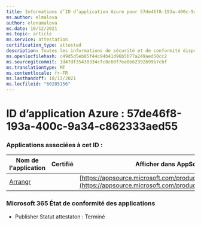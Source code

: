 ```yaml
---
title: Informations d’ID d’application Azure pour 57de46f8-193a-400c-9a34-c862333aed55
ms.author: elmalova
author: elenamalova
ms.date: 10/12/2021
ms.topic: article
ms.service: attestation
certification_type: attested
description: Toutes les informations de sécurité et de conformité disponibles pour 57de46f8-193a-400c-9a34-c862333aed55.
ms.openlocfilehash: c49d5d5eb05f44c94b41d96b5b77a249aed50cc2
ms.sourcegitcommit: 1d47df35430334cfc0c60f7ea0b62392b99b7cbf
ms.translationtype: MT
ms.contentlocale: fr-FR
ms.lasthandoff: 10/13/2021
ms.locfileid: "60285156"
---
```

# <a name="azure-app-id-57de46f8-193a-400c-9a34-c862333aed55"></a>ID d’application Azure : 57de46f8-193a-400c-9a34-c862333aed55


### <a name="apps-associated-with-this-id"></a>Applications associées à cet ID :
| **Nom de l'application** | **Certifié** | **Afficher dans AppSource** |
|--------------|---------------|-----------------------|
| [Arrangr](https://docs.microsoft.com/microsoft-365-app-certification/forward/WA200002975) |  | [https://appsource.microsoft.com/product/office/WA200002975](https://appsource.microsoft.com/product/office/WA200002975) |

### <a name="microsoft-365-app-compliance-status"></a>Microsoft 365 État de conformité des applications
- Publisher Statut attestaton : Terminé

